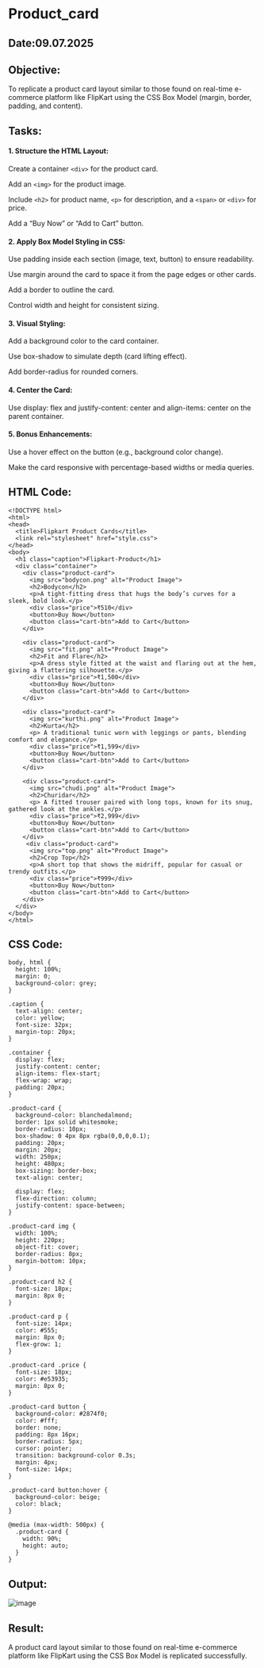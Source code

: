 # Product_card
## Date:09.07.2025
## Objective:

To replicate a product card layout similar to those found on real-time e-commerce platform like FlipKart using the CSS Box Model (margin, border, padding, and content).

## Tasks:

#### 1. Structure the HTML Layout:
Create a container ```<div>``` for the product card.

Add an ```<img>``` for the product image.

Include ```<h2>``` for product name, ```<p>``` for description, and a ```<span>``` or ```<div>``` for price.

Add a “Buy Now” or “Add to Cart” button.

#### 2. Apply Box Model Styling in CSS:
Use padding inside each section (image, text, button) to ensure readability.

Use margin around the card to space it from the page edges or other cards.

Add a border to outline the card.

Control width and height for consistent sizing.

#### 3. Visual Styling:
Add a background color to the card container.

Use box-shadow to simulate depth (card lifting effect).

Add border-radius for rounded corners.

#### 4. Center the Card:
Use display: flex and justify-content: center and align-items: center on the parent container.

#### 5. Bonus Enhancements:
Use a hover effect on the button (e.g., background color change).

Make the card responsive with percentage-based widths or media queries.
## HTML Code:
```
<!DOCTYPE html>
<html>
<head>
  <title>Flipkart Product Cards</title>
  <link rel="stylesheet" href="style.css">
</head>
<body>
  <h1 class="caption">Flipkart-Product</h1>
  <div class="container">
    <div class="product-card">
      <img src="bodycon.png" alt="Product Image">
      <h2>Bodycon</h2>
      <p>A tight-fitting dress that hugs the body’s curves for a sleek, bold look.</p>
      <div class="price">₹510</div>
      <button>Buy Now</button>
      <button class="cart-btn">Add to Cart</button>
    </div>

    <div class="product-card">
      <img src="fit.png" alt="Product Image">
      <h2>Fit and Flare</h2>
      <p>A dress style fitted at the waist and flaring out at the hem, giving a flattering silhouette.</p>
      <div class="price">₹1,500</div>
      <button>Buy Now</button>
      <button class="cart-btn">Add to Cart</button>
    </div>

    <div class="product-card">
      <img src="kurthi.png" alt="Product Image">
      <h2>Kurta</h2>
      <p> A traditional tunic worn with leggings or pants, blending comfort and elegance.</p>
      <div class="price">₹1,599</div>
      <button>Buy Now</button>
      <button class="cart-btn">Add to Cart</button>
    </div>

    <div class="product-card">
      <img src="chudi.png" alt="Product Image">
      <h2>Churidar</h2>
      <p> A fitted trouser paired with long tops, known for its snug, gathered look at the ankles.</p>
      <div class="price">₹2,999</div>
      <button>Buy Now</button>
      <button class="cart-btn">Add to Cart</button>
    </div>
     <div class="product-card">
      <img src="top.png" alt="Product Image">
      <h2>Crop Top</h2>
      <p>A short top that shows the midriff, popular for casual or trendy outfits.</p>
      <div class="price">₹999</div>
      <button>Buy Now</button>
      <button class="cart-btn">Add to Cart</button>
    </div>
  </div>
</body>
</html>
```
## CSS Code:
```
body, html {
  height: 100%;
  margin: 0;
  background-color: grey;
}

.caption {
  text-align: center;
  color: yellow;
  font-size: 32px;
  margin-top: 20px;
}

.container {
  display: flex;
  justify-content: center;
  align-items: flex-start;
  flex-wrap: wrap;
  padding: 20px;
}

.product-card {
  background-color: blanchedalmond;
  border: 1px solid whitesmoke;
  border-radius: 10px;
  box-shadow: 0 4px 8px rgba(0,0,0,0.1);
  padding: 20px;
  margin: 20px;
  width: 250px;
  height: 480px; 
  box-sizing: border-box;
  text-align: center;

  display: flex;
  flex-direction: column;
  justify-content: space-between; 
}

.product-card img {
  width: 100%;
  height: 220px; 
  object-fit: cover;
  border-radius: 8px;
  margin-bottom: 10px;
}

.product-card h2 {
  font-size: 18px;
  margin: 8px 0;
}

.product-card p {
  font-size: 14px;
  color: #555;
  margin: 8px 0;
  flex-grow: 1; 
}

.product-card .price {
  font-size: 18px;
  color: #e53935;
  margin: 8px 0;
}

.product-card button {
  background-color: #2874f0;
  color: #fff;
  border: none;
  padding: 8px 16px;
  border-radius: 5px;
  cursor: pointer;
  transition: background-color 0.3s;
  margin: 4px;
  font-size: 14px;
}

.product-card button:hover {
  background-color: beige;
  color: black;
}

@media (max-width: 500px) {
  .product-card {
    width: 90%;
    height: auto; 
  }
}
```
## Output:
![image](https://github.com/user-attachments/assets/053ce37e-f973-4363-957f-f828382f7a98)


## Result:
A product card layout similar to those found on real-time e-commerce platform like FlipKart using the CSS Box Model is replicated successfully.
